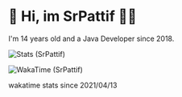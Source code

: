 <h1>👋 Hi, im SrPattif 🏳‍🌈</h1>
<p>I'm 14 years old and a Java Developer since 2018.</p>

![Stats (SrPattif)](https://github-readme-stats.vercel.app/api?username=SrPattif&show_icons=true&theme=radical)

![WakaTime (SrPattif)](https://github-readme-stats.vercel.app/api/wakatime?username=SrPattif&theme=radical)

wakatime stats since 2021/04/13
